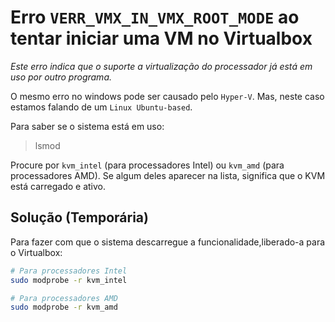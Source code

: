 # Erro `VERR_VMX_IN_VMX_ROOT_MODE` ao tentar iniciar uma VM no Virtualbox

*Este erro indica que o suporte a virtualização do processador já está em uso por outro programa.*

O mesmo erro no windows pode ser causado pelo `Hyper-V`.
Mas, neste caso estamos falando de um `Linux Ubuntu-based`.

Para saber se o sistema está em uso:
> lsmod

Procure por `kvm_intel` (para processadores Intel) ou `kvm_amd` (para processadores AMD). Se algum deles aparecer na lista, significa que o KVM está carregado e ativo.




## Solução (Temporária)

Para fazer com que o sistema descarregue a funcionalidade,liberado-a para o Virtualbox:

```bash
# Para processadores Intel
sudo modprobe -r kvm_intel

# Para processadores AMD
sudo modprobe -r kvm_amd
```
